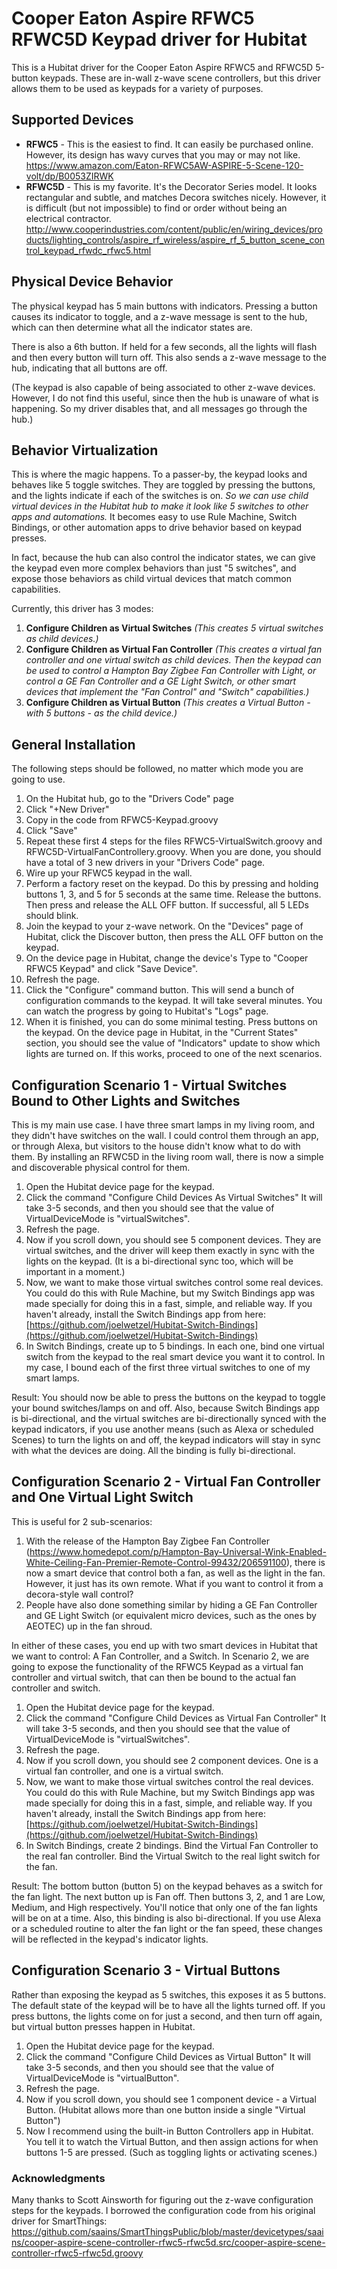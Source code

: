# Cooper Eaton Aspire RFWC5 RFWC5D Keypad driver for Hubitat

This is a Hubitat driver for the Cooper Eaton Aspire RFWC5 and RFWC5D 5-button keypads.  These are in-wall z-wave scene controllers, but this driver allows them to be used as keypads for a variety of purposes.

## Supported Devices
- **RFWC5** - This is the easiest to find.  It can easily be purchased online.  However, its design has wavy curves that you may or may not like.  https://www.amazon.com/Eaton-RFWC5AW-ASPIRE-5-Scene-120-volt/dp/B0053ZIRWK
- **RFWC5D** - This is my favorite.  It's the Decorator Series model.  It looks rectangular and subtle, and matches Decora switches nicely.  However, it is difficult (but not impossible) to find or order without being an electrical contractor. http://www.cooperindustries.com/content/public/en/wiring_devices/products/lighting_controls/aspire_rf_wireless/aspire_rf_5_button_scene_control_keypad_rfwdc_rfwc5.html

## Physical Device Behavior
The physical keypad has 5 main buttons with indicators.  Pressing a button causes its indicator to toggle, and a z-wave message is sent to the hub, which can then determine what all the indicator states are.

There is also a 6th button.  If held for a few seconds, all the lights will flash and then every button will turn off.  This also sends a z-wave message to the hub, indicating that all buttons are off.

(The keypad is also capable of being associated to other z-wave devices.  However, I do not find this useful, since then the hub is unaware of what is happening.  So my driver disables that, and all messages go through the hub.)

## Behavior Virtualization
This is where the magic happens.  To a passer-by, the keypad looks and behaves like 5 toggle switches.  They are toggled by pressing the buttons, and the lights indicate if each of the switches is on.  *So we can use child virtual devices in the Hubitat hub to make it look like 5 switches to other apps and automations.*  It becomes easy to use Rule Machine, Switch Bindings, or other automation apps to drive behavior based on keypad presses.

In fact, because the hub can also control the indicator states, we can give the keypad even more complex behaviors than just "5 switches", and expose those behaviors as child virtual devices that match common capabilities.

Currently, this driver has 3 modes:
1. **Configure Children as Virtual Switches** *(This creates 5 virtual switches as child devices.)*
2. **Configure Children as Virtual Fan Controller** *(This creates a virtual fan controller and one virtual switch as child devices.  Then the keypad can be used to control a Hampton Bay Zigbee Fan Controller with Light, or control a GE Fan Controller and a GE Light Switch, or other smart devices that implement the "Fan Control" and "Switch" capabilities.)*
3. **Configure Children as Virtual Button** *(This creates a Virtual Button - with 5 buttons - as the child device.)*

## General Installation
The following steps should be followed, no matter which mode you are going to use.
1. On the Hubitat hub, go to the "Drivers Code" page
2. Click "+New Driver"
3. Copy in the code from RFWC5-Keypad.groovy
4. Click "Save"
5. Repeat these first 4 steps for the files RFWC5-VirtualSwitch.groovy and RFWC5D-VirtualFanControllery.groovy.  When you are done, you should have a total of 3 new drivers in your "Drivers Code" page.
6. Wire up your RFWC5 keypad in the wall.
7. Perform a factory reset on the keypad.  Do this by pressing and holding buttons 1, 3, and 5 for 5 seconds at the same time.  Release the buttons.  Then press and release the ALL OFF button.  If successful, all 5 LEDs should blink.
8. Join the keypad to your z-wave network.  On the "Devices" page of Hubitat, click the Discover button, then press the ALL OFF button on the keypad.
9. On the device page in Hubitat, change the device's Type to "Cooper RFWC5 Keypad" and click "Save Device".
10. Refresh the page.
11. Click the "Configure" command button.  This will send a bunch of configuration commands to the keypad.  It will take several minutes.  You can watch the progress by going to Hubitat's "Logs" page.
12. When it is finished, you can do some minimal testing.  Press buttons on the keypad.  On the device page in Hubitat, in the "Current States" section, you should see the value of "Indicators" update to show which lights are turned on.  If this works, proceed to one of the next scenarios.

## Configuration Scenario 1 - Virtual Switches Bound to Other Lights and Switches
This is my main use case.  I have three smart lamps in my living room, and they didn't have switches on the wall.  I could control them through an app, or through Alexa, but visitors to the house didn't know what to do with them.  By installing an RFWC5D in the living room wall, there is now a simple and discoverable physical control for them.

1. Open the Hubitat device page for the keypad.
2. Click the command "Configure Child Devices As Virtual Switches"  It will take 3-5 seconds, and then you should see that the value of VirtualDeviceMode is "virtualSwitches".
3. Refresh the page.
4. Now if you scroll down, you should see 5 component devices.  They are virtual switches, and the driver will keep them exactly in sync with the lights on the keypad.  (It is a bi-directional sync too, which will be important in a moment.)
5. Now, we want to make those virtual switches control some real devices.  You could do this with Rule Machine, but my Switch Bindings app was made specially for doing this in a fast, simple, and reliable way.  If you haven't already, install the Switch Bindings app from here:  [https://github.com/joelwetzel/Hubitat-Switch-Bindings](https://github.com/joelwetzel/Hubitat-Switch-Bindings)
6. In Switch Bindings, create up to 5 bindings.  In each one, bind one virtual switch from the keypad to the real smart device you want it to control.  In my case, I bound each of the first three virtual switches to one of my smart lamps.

Result:  You should now be able to press the buttons on the keypad to toggle your bound switches/lamps on and off.  Also, because Switch Bindings app is bi-directional, and the virtual switches are bi-directionally synced with the keypad indicators, if you use another means (such as Alexa or scheduled Scenes) to turn the lights on and off, the keypad indicators will stay in sync with what the devices are doing.  All the binding is fully bi-directional.

## Configuration Scenario 2 - Virtual Fan Controller and One Virtual Light Switch
This is useful for 2 sub-scenarios:

1. With the release of the Hampton Bay Zigbee Fan Controller (https://www.homedepot.com/p/Hampton-Bay-Universal-Wink-Enabled-White-Ceiling-Fan-Premier-Remote-Control-99432/206591100), there is now a smart device that control both a fan, as well as the light in the fan.  However, it just has its own remote.  What if you want to control it from a decora-style wall control?
2. People have also done something similar by hiding a GE Fan Controller and GE Light Switch (or equivalent micro devices, such as the ones by AEOTEC) up in the fan shroud.

In either of these cases, you end up with two smart devices in Hubitat that we want to control:  A Fan Controller, and a Switch.  In Scenario 2, we are going to expose the functionality of the RFWC5 Keypad as a virtual fan controller and virtual switch, that can then be bound to the actual fan controller and switch.

1. Open the Hubitat device page for the keypad.
2. Click the command "Configure Child Devices as Virtual Fan Controller"  It will take 3-5 seconds, and then you should see that the value of VirtualDeviceMode is "virtualSwitches".
3. Refresh the page.
4. Now if you scroll down, you should see 2 component devices.  One is a virtual fan controller, and one is a virtual switch.
5. Now, we want to make those virtual switches control the real devices.  You could do this with Rule Machine, but my Switch Bindings app was made specially for doing this in a fast, simple, and reliable way.  If you haven't already, install the Switch Bindings app from here:  [https://github.com/joelwetzel/Hubitat-Switch-Bindings](https://github.com/joelwetzel/Hubitat-Switch-Bindings)
6. In Switch Bindings, create 2 bindings.  Bind the Virtual Fan Controller to the real fan controller.  Bind the Virtual Switch to the real light switch for the fan.

Result:  The bottom button (button 5) on the keypad behaves as a switch for the fan light.  The next button up is Fan off.  Then buttons 3, 2, and 1 are Low, Medium, and High respectively.  You'll notice that only one of the fan lights will be on at a time.  Also, this binding is also bi-directional.  If you use Alexa or a scheduled routine to alter the fan light or the fan speed, these changes will be reflected in the keypad's indicator lights.

## Configuration Scenario 3 - Virtual Buttons
Rather than exposing the keypad as 5 switches, this exposes it as 5 buttons.  The default state of the keypad will be to have all the lights turned off.  If you press buttons, the lights come on for just a second, and then turn off again, but virtual button presses happen in Hubitat.

1. Open the Hubitat device page for the keypad.
2. Click the command "Configure Child Devices as Virtual Button"  It will take 3-5 seconds, and then you should see that the value of VirtualDeviceMode is "virtualButton".
3. Refresh the page.
4. Now if you scroll down, you should see 1 component device - a Virtual Button.  (Hubitat allows more than one button inside a single "Virtual Button")
5. Now I recommend using the built-in Button Controllers app in Hubitat.  You tell it to watch the Virtual Button, and then assign actions for when buttons 1-5 are pressed.  (Such as toggling lights or activating scenes.)

### Acknowledgments
Many thanks to Scott Ainsworth for figuring out the z-wave configuration steps for the keypads.  I borrowed the configuration code from his original driver for SmartThings:  https://github.com/saains/SmartThingsPublic/blob/master/devicetypes/saains/cooper-aspire-scene-controller-rfwc5-rfwc5d.src/cooper-aspire-scene-controller-rfwc5-rfwc5d.groovy
